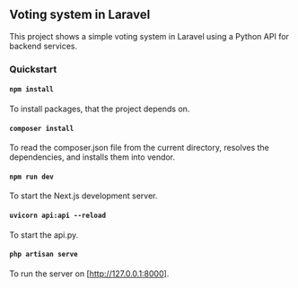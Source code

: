 

## Voting system in Laravel

This project shows a simple voting system in Laravel using a Python API for backend services.

### Quickstart

#### `npm install`
To install packages, that the project depends on.

#### `composer install`
To read the composer.json file from the current directory, resolves the dependencies, and installs them into vendor.

#### `npm run dev`
To start the Next.js development server.

#### `uvicorn api:api --reload`
To start the api.py.

#### `php artisan serve`
To run the server on [http://127.0.0.1:8000].

